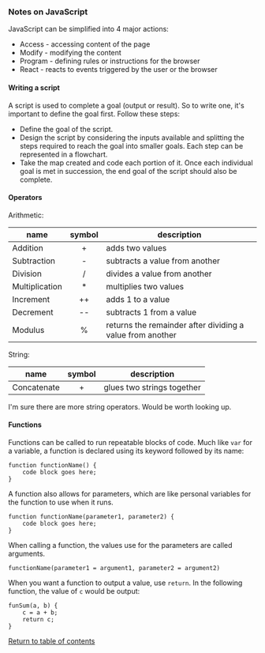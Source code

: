 ### Notes on JavaScript

JavaScript can be simplified into 4 major actions:

- Access - accessing content of the page
- Modify - modifying the content
- Program - defining rules or instructions for the browser
- React - reacts to events triggered by the user or the browser

#### Writing a script

A script is used to complete a goal (output or result). So to write one, it's important to define the goal first. Follow these steps:

- Define the goal of the script.
- Design the script by considering the inputs available and splitting the steps required to reach the goal into smaller goals. Each step can be represented in a flowchart.
- Take the map created and code each portion of it. Once each individual goal is met in succession, the end goal of the script should also be complete.

#### Operators

Arithmetic:

name | symbol | description
--- | :---: | ---
Addition  | + | adds two values
Subtraction | - | subtracts a value from another
Division | / | divides a value from another
Multiplication | * | multiplies two values
Increment | ++ | adds 1 to a value
Decrement | -- | subtracts 1 from a value
Modulus | % | returns the remainder after dividing a value from another

String:

name | symbol | description
--- | :---: | ---
Concatenate | + | glues two strings together

I'm sure there are more string operators. Would be worth looking up.

#### Functions

Functions can be called to run repeatable blocks of code. Much like `var` for a variable, a function is declared using its keyword followed by its name:
```
function functionName() {
    code block goes here;
}
```

A function also allows for parameters, which are like personal variables for the function to use when it runs.
```
function functionName(parameter1, parameter2) {
    code block goes here;
}
```

When calling a function, the values use for the parameters are called arguments.
```
functionName(parameter1 = argument1, parameter2 = argument2)
```

When you want a function to output a value, use `return`. In the following function, the value of `c` would be output:
```
funSum(a, b) {
    c = a + b;
    return c;
}
```

[Return to table of contents](../README.md)